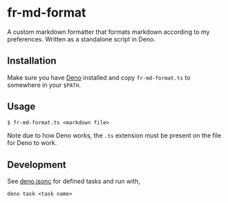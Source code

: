 # fr-md-format

A custom markdown formatter that formats markdown according to my preferences.
Written as a standalone script in Deno.


## Installation

Make sure you have [Deno][deno-url] installed and copy `fr-md-format.ts` to
somewhere in your `$PATH`.

[deno-url]: https://deno.com/runtime


## Usage

```txt
$ fr-md-format.ts <markdown file>
```

Note due to how Deno works, the `.ts` extension must be present on the file for
Deno to work.


## Development

See [deno.jsonc](./deno.jsonc) for defined tasks and run with,

```
deno task <task name>
```
